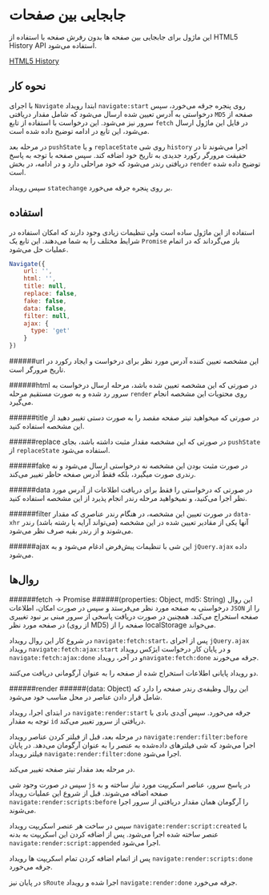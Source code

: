 جابجایی بین صفحات
===
این ماژول برای جابجایی بین صفحه ها بدون رفرش صفحه با استفاده از HTML5 History API استفاده می‌شود.

[HTML5 History](https://developer.mozilla.org/en-US/docs/Web/Guide/API/DOM/Manipulating_the_browser_history)

نحوه کار
---
با اجرای `Navigate`  ابتدا رویداد `navigate:start` روی پنجره جرقه می‌خورد، سپس درخواستی به آدرس تعیین شده ارسال می‌شود که شامل مقدار دریافتی `MD5` صفحه از سرور نیز می‌شود. این درخواست با استفاده از تابع `fetch` در فایل این ماژول ارسال می‌شود، این تابع در ادامه توضیح داده شده است.

در مرحله بعد `pushState` و یا `replaceState` روی شی `history` اجرا می‌شوند تا در حقیقت مرورگر رکورد جدیدی به تاریخ خود اضافه کند. سپس صفحه با توجه به پاسخ دریافتی رندر می‌شود که خود مراحلی دارد و در ادامه، در بخش `render` توضیح داده شده است.

سپس رویداد `statechange` بر روی پنجره جرقه می‌خورد.

استفاده
---
استفاده از این ماژول ساده است ولی تنظیمات زیادی وجود دارند که امکان استفاده در شرایط مختلف را به شما می‌دهند. این تابع یک `Promise` باز می‌گرداند که در اتمام عملیات حل می‌شود.

```javascript
Navigate({
    url: '',
    html: '',
    title: null,
    replace: false,
    fake: false,
    data: false,
    filter: null,
    ajax: {
      type: 'get'
    }
})
```

######url
این مشخصه تعیین کننده آدرس مورد نظر برای درخواست و ایجاد رکورد در تاریخ مرورگر است.

######html
در صورتی که این مشخصه تعیین شده باشد، مرحله ارسال درخواست به سرور رد شده و به صورت مستقیم مرحله `render` روی محتویات این مشخصه انجام می‌گیرد.

######title
در صورتی که میخواهید تیتر صفحه مقصد را به صورت دستی تغییر دهید از این مشخصه استفاده کنید.

######replace
در صورتی که این مشخصه مقدار مثبت داشته باشد، بجای `pushState` از `replaceState` استفاده می‌شود.

######fake
در صورت مثبت بودن این مشخصه نه درخواستی ارسال می‌شود و نه رندری صورت میگیرد، بلکه فقط آدرس صفحه حاظر تغییر می‌کند.

######data
در صورتی که درخواستی را فقط برای دریافت اطلاعات از آدرس مورد نظر اجرا می‌کنید، و نمیخواهید مرحله رندر انجام پذیرد از این مشخصه استفاده کنید.

######filter
در صورت تعیین این مشخصه، در هنگام رندر عناصری که مقدار `data-xhr` آنها یکی از مقادیر تعیین شده در این مشخصه (می‌تواند آرایه یا رشته باشد) رندر می‌شوند و از رندر بقیه صرف نظر می‌شود.

######ajax
این شی با تنظیمات پیش‌فرض ادغام می‌شود و به `jQuery.ajax` داده می‌شود.


روال‌ها
---
######fetch → Promise
######(properties: Object, md5: String)
این روال درخواستی به صفحه مورد نظر می‌فرستد و سپس در صورت امکان، اطلاعات `JSON` را از صفحه استخراج می‌کند. همچنین در صورت دریافت پاسخی از سرور مبنی بر نبود تغییری در صفحه مورد نظر (از روی MD5) صفحه را از localStorage می‌خواند.

در شروع کار این روال رویداد `navigate:fetch:start`، پس از اجرای `jQuery.ajax` رویداد `navigate:fetch:ajax:start` و در پایان کار درخواست ایژکس رویداد `navigate:fetch:ajax:done` و  در آخر، رویداد`navigate:fetch:done` جرقه می‌خورند.

دو رویداد پایانی اطلاعات استخراج شده از صفحه را به عنوان آرگومانی دریافت می‌کنند.

######render
######(data: Object)
این روال وظیفه‌ی رندر صفحه را دارد که شامل قرار دادن عناصر در محل مناسب خود می‌شود.

در ابتدای اجرا، رویداد `navigate:render:start` جرقه می‌خورد. سپس  آی‌دی بادی با توجه به مقدار `id` دریافتی از سرور تغییر می‌کند.

در مرحله بعد، قبل از فیلتر کردن عناصر رویداد `navigate:render:filter:before` اجرا می‌شود که شی فیلتر‌های داده‌شده به عنصر را به عنوان آرگومان می‌دهد. در پایان فیلتر رویداد `navigate:render:filter:done` اجرا می‌شود.

در مرحله بعد مقدار تیتر صفحه تغییر می‌کند.

سپس در صورت وجود شی `js` در پاسخ سرور، عناصر اسکریپت مورد نیاز ساخته و به صفحه اضافه می‌شوند. قبل از شروع این عملیات رویداد `navigate:render:scripts:before` را آرگومان همان مقدار دریافتی از سرور اجرا می‌شوند.

سپس در ساخت هر عنصر اسکریپت رویداد `navigate:render:script:created` با عنصر ساخته شده اجرا می‌شود. پس از اضافه کردن این اسکریپت به بدنه `navigate:render:script:appended` اجرا می‌شود.

پس از اتمام اضافه کردن تمام اسکریپت ها رویداد `navigate:render:scripts:done` جرقه می‌خورد.

در پایان نیز ‍`sRoute` اجرا شده و رویداد `navigate:render:done` جرقه می‌خورد.
